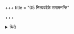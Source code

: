 +++
title = "05 नित्यवदेके समामनन्ति"

+++

<details><summary>थिते</summary>

5. According to the opinion of some (ritualists) these (offerings) are obligatory-like (and not simply based on desire of the sacrificer ).
</details>
